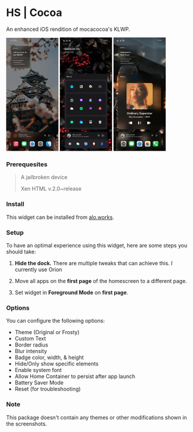 # HS | Cocoa

An enhanced iOS rendition of mocacocoa's KLWP.

<img src="readme_images/SS1.jpg" width="28%"> <img src="readme_images/SS2.jpg" width="28%"> <img src="readme_images/SS3.jpg" width="28%">

### Prerequesites

> A jailbroken device
>
> Xen HTML v.2.0~release

### Install

This widget can be installed from [alo.works](https://alo.works).

### Setup

To have an optimal experience using this widget, here are some steps you should take:

  1. **Hide the dock.** There are multiple tweaks that can achieve this. I currently use Orion

  2. Move all apps on the **first page** of the homescreen to a different page.

  3. Set widget in **Foreground Mode** on **first page**.

### Options

You can configure the following options:

- Theme (Original or Frosty)
- Custom Text
- Border radius
- Blur intensity
- Badge color, width, & height
- Hide/Only show specific elements
- Enable system font
- Allow Home Container to persist after app launch
- Battery Saver Mode
- Reset (for troubleshooting)

### Note

This package doesn't contain any themes or other modifications shown in the screenshots.
